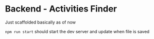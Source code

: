 # Backend - Activities Finder

Just scaffolded basically as of now

`npm run start` should start the dev server and update when file is saved
